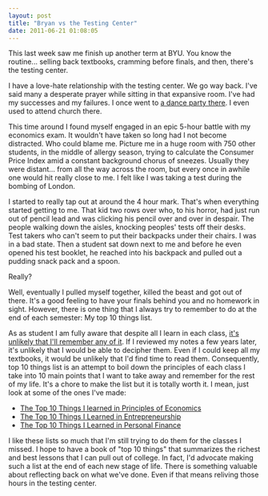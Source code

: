 ```yaml
---
layout: post
title: "Bryan vs the Testing Center"
date: 2011-06-21 01:08:05
---
```


This last week saw me finish up another term at BYU. You know the routine... selling back textbooks, cramming before finals, and then, there's the testing center.

I have a love-hate relationship with the testing center. We go way back. I've said many a desperate prayer while sitting in that expansive room. I've had my successes and my failures. I once went to <a href="http://www.youtube.com/watch?v=CBdHxgeAcZE" target="_blank" title="Dance Party in the Testing Center">a dance party there</a>. I even used to attend church there.

This time around I found myself engaged in an epic 5-hour battle with my economics exam. It wouldn't have taken so long had I not become distracted. Who could blame me. Picture me in a huge room with 750 other students, in the middle of allergy season, trying to calculate the Consumer Price Index amid a constant background chorus of sneezes. Usually they were distant... from all the way across the room, but every once in awhile one would hit really close to me. I felt like I was taking a test during the bombing of London.

I started to really tap out at around the 4 hour mark. That's when everything started getting to me. That kid two rows over who, to his horror, had just run out of pencil lead and was clicking his pencil over and over in despair. The people walking down the aisles, knocking peoples' tests off their desks. Test takers who can't seem to put their backpacks under their chairs. I was in a bad state. Then a student sat down next to me and before he even opened his test booklet, he reached into his backpack and pulled out a pudding snack pack and a spoon.

Really?

Well, eventually I pulled myself together, killed the beast and got out of there. It's a good feeling to have your finals behind you and no homework in sight. However, there is one thing that I always try to remember to do at the end of each semester: My top 10 things list.

As as student I am fully aware that despite all I learn in each class, <a href="http://www.youtube.com/watch?v=kO8x8eoU3L4" target="_blank" title="Why learn it when you will forget it anyway?">it's unlikely that I'll remember any of it</a>. If I reviewed my notes a few years later, it's unlikely that I would be able to decipher them. Even if I could keep all my textbooks, it would be unlikely that I'd find time to read them. Consequently, top 10 things list is an attempt to boil down the principles of each class I take into 10 main points that I want to take away and remember for the rest of my life. It's a chore to make the list but it is totally worth it. I mean, just look at some of the ones I've made:

*   <a href="http://bryanbraun.com/2011/06/21/bryan-vs-the-testing-center/the-top-10-things-i-learned-in-principles-of-economics/" rel="attachment wp-att-544">The Top 10 Things I learned in Principles of Economics</a>
*   <a href="http://bryanbraun.com/2011/06/21/bryan-vs-the-testing-center/final-paper-top-10-things/" rel="attachment wp-att-545">The Top 10 Things I Learned in Entrepreneurship</a>
*   <a href="http://bryanbraun.com/2011/06/21/bryan-vs-the-testing-center/bryans-top-10-things-in-personal-finance/" rel="attachment wp-att-546">The Top 10 Things I Learned in Personal Finance</a>

I like these lists so much that I'm still trying to do them for the classes I missed. I hope to have a book of "top 10 things" that summarizes the richest and best lessons that I can pull out of college. In fact, I'd advocate making such a list at the end of each new stage of life. There is something valuable about reflecting back on what we've done. Even if that means reliving those hours in the testing center.